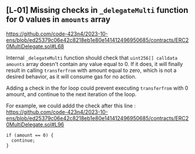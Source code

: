 ## [L‑01] Missing checks in `_delegateMulti` function for 0 values in `amounts` array 

https://github.com/code-423n4/2023-10-ens/blob/ed25379c06e42c8218eb1e80e141412496950685/contracts/ERC20MultiDelegate.sol#L68

Internal `_delegateMulti` function should check that `uint256[] calldata amounts` array doesn't contain any value equal to 0. If it does, it will finally result in calling `transferfrom` with amount equal to zero, which is not a desired behavior, as it will consume gas for no action.

Adding a check in the for loop could prevent executing `transferfrom` with 0 amount, and continue to the next iteration of the loop.

For example, we could addd the check after this line : https://github.com/code-423n4/2023-10-ens/blob/ed25379c06e42c8218eb1e80e141412496950685/contracts/ERC20MultiDelegate.sol#L96

```
if (amount == 0) {
  continue;
}
